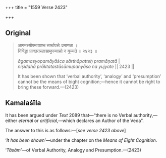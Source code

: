 +++
title = "1559 Verse 2423"

+++
## Original 
>
> आगमस्योपमायाश्च सार्थापत्तेः प्रमाणता ।  
> निषिद्धा प्राक्ततस्तासामुपन्यासो न युज्यते ॥ २४२३ ॥ 
>
> *āgamasyopamāyāśca sārthāpatteḥ pramāṇatā* \|  
> *niṣiddhā prāktatastāsāmupanyāso na yujyate* \|\| 2423 \|\| 
>
> It has been shown that ‘verbal authority’, ‘analogy’ and ‘presumption’ cannot be the means of bight cognition;—hence it cannot be right to bring these forward.—(2423)



## Kamalaśīla

It has been argued under *Text* 2089 that—“there is no Verbal authority,—either *eternal* or *artificial*,—which declares an Author of the Veda”.

The answer to this is as follows:—[*see verse 2423 above*]

‘*It has been shown*’—under the chapter on the *Means of Eight Cognition*.

‘*Tāsām*’—of Verbal Authority, Analogy and Presumption.—(2423)


